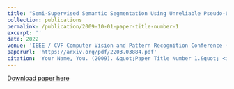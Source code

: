 ```yaml
---
title: "Semi-Supervised Semantic Segmentation Using Unreliable Pseudo-Labels"
collection: publications
permalink: /publication/2009-10-01-paper-title-number-1
excerpt: ''
date: 2022
venue: 'IEEE / CVF Computer Vision and Pattern Recognition Conference (CVPR)'
paperurl: 'https://arxiv.org/pdf/2203.03884.pdf'
citation: 'Your Name, You. (2009). &quot;Paper Title Number 1.&quot; <i>Journal 1</i>. 1(1).'
---
```


[Download paper here](http://academicpages.github.io/files/paper1.pdf)
